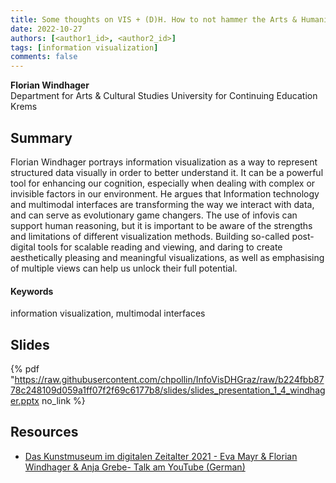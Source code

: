 ```yaml
---
title: Some thoughts on VIS + (D)H. How to not hammer the Arts & Humanities
date: 2022-10-27
authors: [<author1_id>, <author2_id>]
tags: [information visualization]
comments: false
---
```


**Florian Windhager**\
Department for Arts & Cultural Studies University for Continuing Education Krems

## Summary 

Florian Windhager portrays information visualization as a way to represent structured data visually in order to better understand it. It can be a powerful tool for enhancing our cognition, especially when dealing with complex or invisible factors in our environment. He argues that Information technology and multimodal interfaces are transforming the way we interact with data, and can serve as evolutionary game changers. The use of infovis can support human reasoning, but it is important to be aware of the strengths and limitations of different visualization methods. Building so-called post-digital tools for scalable reading and viewing, and daring to create aesthetically pleasing and meaningful visualizations, as well as emphasising of multiple views can help us unlock their full potential.

#### Keywords

information visualization, multimodal interfaces

## Slides

{% pdf "https://raw.githubusercontent.com/chpollin/InfoVisDHGraz/raw/b224fbb8778c248109d059a1ff07f2f69c6177b8/slides/slides_presentation_1_4_windhager.pptx no_link %}

## Resources

* [Das Kunstmuseum im digitalen Zeitalter 2021 - Eva Mayr & Florian Windhager & Anja Grebe- Talk am YouTube (German)](https://www.youtube.com/watch?v=EqllLJDZBu8)
